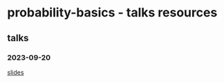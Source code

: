 # probability-basics - talks resources

## talks

### 2023-09-20
[slides](https://jointprob.github.io/probability-basics/talks/2023-09-20/#/another-example)




